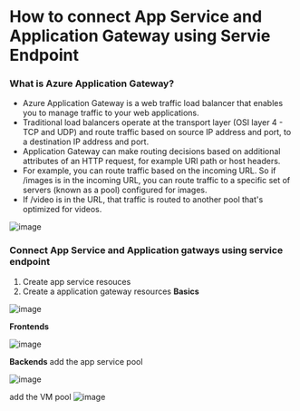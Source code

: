 # How to connect App Service and Application Gateway using Servie Endpoint

### What is Azure Application Gateway?

- Azure Application Gateway is a web traffic load balancer that enables you to manage traffic to your web applications. 
- Traditional load balancers operate at the transport layer (OSI layer 4 - TCP and UDP) and route traffic based on source IP address and port, to a destination IP address and port.
- Application Gateway can make routing decisions based on additional attributes of an HTTP request, for example URI path or host headers. 
- For example, you can route traffic based on the incoming URL. So if /images is in the incoming URL, you can route traffic to a specific set of servers 
  (known as a pool) configured for images. 
- If /video is in the URL, that traffic is routed to another pool that's optimized for videos.

![image](https://user-images.githubusercontent.com/91359308/175523146-c33d84d2-01ee-463a-95d6-4b99169051de.png)


### Connect App Service and Application gatways using service endpoint

1. Create app service resouces
2. Create a application gateway resources
**Basics**

![image](https://user-images.githubusercontent.com/91359308/175524052-0ff6cd36-9b43-447f-ad2a-f667a70ae9dd.png)

**Frontends**

![image](https://user-images.githubusercontent.com/91359308/175524628-f864af4e-1852-47c2-804a-c9ca996f080d.png)

**Backends**
add the app service pool

![image](https://user-images.githubusercontent.com/91359308/175525095-0605f4fb-75e8-4e1d-915f-f36a3395d93b.png)

add the VM pool
![image](https://user-images.githubusercontent.com/91359308/175525460-27a8d4d9-b062-4171-b239-0f66d61a3899.png)






